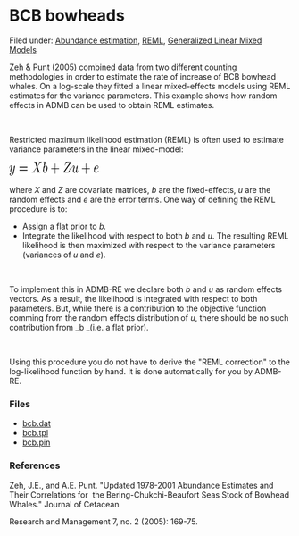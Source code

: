 #  BCB bowheads

Filed under:  [Abundance estimation][1], [REML][2], [Generalized Linear Mixed Models][6]

Zeh & Punt (2005) combined data from two different counting methodologies in order to estimate the rate of increase of BCB bowhead whales. On a log-scale they fitted a linear mixed-effects models using REML estimates for the variance parameters. This example shows how random effects in ADMB can be used to obtain REML estimates.

 

Restricted maximum likelihood estimation (REML) is often used to estimate variance parameters in the linear mixed-model:

<img src="./y.png" alt="Xt = σX exp(h2) εt" width="160" height="25">

where _X_ and _Z_ are covariate matrices, _b_ are the fixed-effects, _u_ are the random effects and _e_ are the error terms. One way of defining the REML procedure is to:

* Assign a flat prior to _b._
* Integrate the likelihood with respect to both _b_ and _u_.
The resulting REML likelihood is then maximized with respect to the variance parameters (variances of _u_ and _e_).

 

To implement this in ADMB-RE we declare both _b_ and _u_ as random effects vectors. As a result, the likelihood is integrated with respect to both parameters. But, while there is a contribution to the objective function comming from the random effects distribution of _u_, there should be no such contribution from _b _(i.e. a flat prior).

 

Using this procedure you do not have to derive the "REML correction" to the log-likelihood function by hand. It is done automatically for you by ADMB-RE.

### Files
* [bcb.dat][3]
* [bcb.tpl][4]
* [bcb.pin][5]

### References

Zeh, J.E., and A.E. Punt. "Updated 1978-2001 Abundance Estimates and Their Correlations for  the Bering-Chukchi-Beaufort Seas Stock of Bowhead Whales." Journal of Cetacean 

Research and Management 7, no. 2 (2005): 169-75. 

[1]: https://github.com/admb-project/examples/search?utf8=%E2%9C%93&q=Abundance+estimation
[2]: https://github.com/admb-project/examples/search?utf8=%E2%9C%93&q=REML
[3]: ./bcb.dat
[4]: ./bcb.tpl
[5]: ./bcb.pin
[6]: ./../
